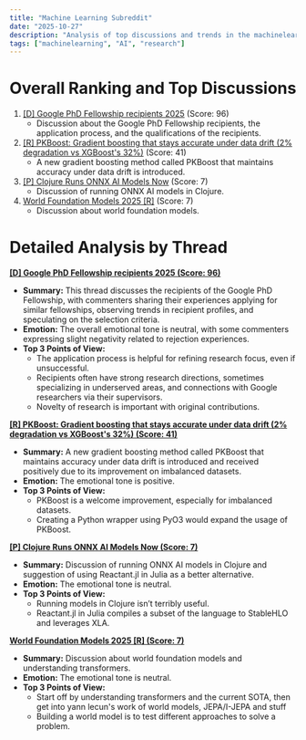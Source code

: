 ```yaml
---
title: "Machine Learning Subreddit"
date: "2025-10-27"
description: "Analysis of top discussions and trends in the machinelearning subreddit"
tags: ["machinelearning", "AI", "research"]
---
```


# Overall Ranking and Top Discussions
1.  [[D] Google PhD Fellowship recipients 2025](https://www.reddit.com/r/MachineLearning/comments/1ogy6z9/google_phd_fellowship_recipients_2025_d/) (Score: 96)
    *   Discussion about the Google PhD Fellowship recipients, the application process, and the qualifications of the recipients.
2.  [[R] PKBoost: Gradient boosting that stays accurate under data drift (2% degradation vs XGBoost's 32%)](https://www.reddit.com/r/MachineLearning/comments/1ohbdgu/r_pkboost_gradient_boosting_that_stays_accurate/) (Score: 41)
    *   A new gradient boosting method called PKBoost that maintains accuracy under data drift is introduced.
3.  [[P] Clojure Runs ONNX AI Models Now](https://dragan.rocks/articles/25/Clojure-Runs-ONNX-AI-Models-Now) (Score: 7)
    *   Discussion of running ONNX AI models in Clojure.
4.  [World Foundation Models 2025 [R]](https://www.reddit.com/r/MachineLearning/comments/1oh73b3/world_foundation_models_2025_r/) (Score: 7)
    *   Discussion about world foundation models.

# Detailed Analysis by Thread
**[[D] Google PhD Fellowship recipients 2025 (Score: 96)](https://www.reddit.com/r/MachineLearning/comments/1ogy6z9/google_phd_fellowship_recipients_2025_d/)**
*   **Summary:** This thread discusses the recipients of the Google PhD Fellowship, with commenters sharing their experiences applying for similar fellowships, observing trends in recipient profiles, and speculating on the selection criteria.
*   **Emotion:** The overall emotional tone is neutral, with some commenters expressing slight negativity related to rejection experiences.
*   **Top 3 Points of View:**
    *   The application process is helpful for refining research focus, even if unsuccessful.
    *   Recipients often have strong research directions, sometimes specializing in underserved areas, and connections with Google researchers via their supervisors.
    *   Novelty of research is important with original contributions.

**[[R] PKBoost: Gradient boosting that stays accurate under data drift (2% degradation vs XGBoost's 32%) (Score: 41)](https://www.reddit.com/r/MachineLearning/comments/1ohbdgu/r_pkboost_gradient_boosting_that_stays_accurate/)**
*   **Summary:** A new gradient boosting method called PKBoost that maintains accuracy under data drift is introduced and received positively due to its improvement on imbalanced datasets.
*   **Emotion:** The emotional tone is positive.
*   **Top 3 Points of View:**
    *   PKBoost is a welcome improvement, especially for imbalanced datasets.
    *   Creating a Python wrapper using PyO3 would expand the usage of PKBoost.

**[[P] Clojure Runs ONNX AI Models Now (Score: 7)](https://dragan.rocks/articles/25/Clojure-Runs-ONNX-AI-Models-Now)**
*   **Summary:**  Discussion of running ONNX AI models in Clojure and suggestion of using Reactant.jl in Julia as a better alternative.
*   **Emotion:** The emotional tone is neutral.
*   **Top 3 Points of View:**
    *   Running models in Clojure isn’t terribly useful.
    *   Reactant.jl in Julia compiles a subset of the language to StableHLO and leverages XLA.

**[World Foundation Models 2025 [R] (Score: 7)](https://www.reddit.com/r/MachineLearning/comments/1oh73b3/world_foundation_models_2025_r/)**
*   **Summary:** Discussion about world foundation models and understanding transformers.
*   **Emotion:** The emotional tone is neutral.
*   **Top 3 Points of View:**
    *   Start off by understanding transformers and the current SOTA, then get into yann lecun's work of world models, JEPA/I-JEPA and stuff
    *   Building a world model is to test different approaches to solve a problem.
